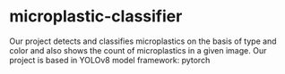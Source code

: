 # microplastic-classifier
Our project detects and classifies microplastics on the basis of type and color and also shows the count of microplastics in a given image. Our project is based in YOLOv8 model framework: pytorch 
